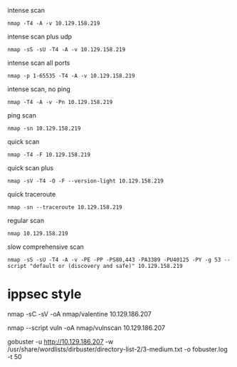 intense scan

`nmap -T4 -A -v 10.129.158.219`

intense scan plus udp

`nmap -sS -sU -T4 -A -v 10.129.158.219`

intense scan all ports

`nmap -p 1-65535 -T4 -A -v 10.129.158.219`

intense scan, no ping

`nmap -T4 -A -v -Pn 10.129.158.219`

ping scan

`nmap -sn 10.129.158.219`

quick scan

`nmap -T4 -F 10.129.158.219`

quick scan plus

`nmap -sV -T4 -O -F --version-light 10.129.158.219`

quick traceroute

`nmap -sn --traceroute 10.129.158.219`

regular scan

`nmap 10.129.158.219`

slow comprehensive scan

`nmap -sS -sU -T4 -A -v -PE -PP -PS80,443 -PA3389 -PU40125 -PY -g 53 --script "default or (discovery and safe)" 10.129.158.219`


# ippsec style

nmap -sC -sV -oA nmap/valentine 10.129.186.207

nmap --script vuln -oA nmap/vulnscan 10.129.186.207

gobuster -u http://10.129.186.207 -w /usr/share/wordlists/dirbuster/directory-list-2/3-medium.txt -o fobuster.log -t 50

